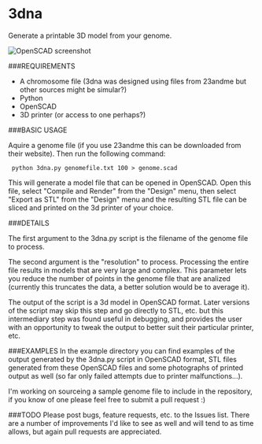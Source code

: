 3dna
====

Generate a printable 3D model from your genome.

![OpenSCAD screenshot](http://www.gullicksonlaboratories.com/wp-content/uploads/2013/07/Screen-Shot-2013-07-14-at-10.39.19-AM.png)


###REQUIREMENTS

*  A chromosome file (3dna was designed using files from 23andme but other sources might be simular?)
*  Python
*  OpenSCAD
*  3D printer (or access to one perhaps?)

###BASIC USAGE

Aquire a genome file (if you use 23andme this can be downloaded from their website).  Then run the following command:

     python 3dna.py genomefile.txt 100 > genome.scad

This will generate a model file that can be opened in OpenSCAD.  Open this file, select "Compile and Render" from the "Design" menu, then select "Export as STL" from the "Design" menu and the resulting STL file can be sliced and printed on the 3d printer of your choice.

###DETAILS

The first argument to the 3dna.py script is the filename of the genome file to process.  

The second argument is the "resolution" to process.  Processing the entire file results in models that are very large and complex.  This parameter lets you reduce the number of points in the genome file that are analized (currently this truncates the data, a better solution would be to average it).

The output of the script is a 3d model in OpenSCAD format.  Later versions of the script may skip this step and go directly to STL, etc. but this intermediary step was found useful in debugging, and provides the user with an opportunity to tweak the output to better suit their particular printer, etc.

###EXAMPLES
In the example directory you can find examples of the output generated by the 3dna.py script in OpenSCAD format, STL files generated from these OpenSCAD files and some photographs of printed output as well (so far only failed attempts due to printer malfunctions...).

I'm working on sourceing a sample genome file to include in the repository, if you know of one please feel free to submit a pull request :)

###TODO
Please post bugs, feature requests, etc. to the Issues list.  There are a number of improvements I'd like to see as well and will tend to as time allows, but again pull requests are appreciated.

